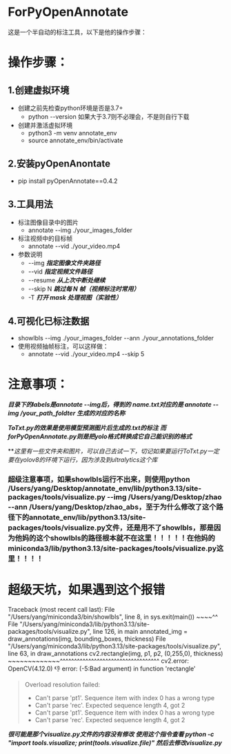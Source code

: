 # ForPyOpenAnnotate
这是一个半自动的标注工具，以下是他的操作步骤：
# 操作步骤：
## 1.创建虚拟环境
- 创建之前先检查python环境是否是3.7+
    - python --version 如果大于3.7则不必理会，不是则自行下载
- 创建并激活虚拟环境
    - python3 -m venv annotate_env
    - source annotate_env/bin/activate
## 2.安装pyOpenAnontate
- pip install pyOpenAnnotate==0.4.2
## 3.工具用法
- 标注图像目录中的图片
    - annotate --img ./your_images_folder
- 标注视频中的目标帧
    - annotate --vid ./your_video.mp4
- 参数说明
    - --img ***指定图像文件夹路径***
    - --vid ***指定视频文件路径***
    - --resume ***从上次中断处继续***
    - --skip N ***跳过每 N 帧（视频标注时常用）***
    - -T ***打开 mask 处理视图（实验性）***
## 4.可视化已标注数据
- showlbls --img ./your_images_folder --ann ./your_annotations_folder
- 使用视频抽帧标注，可以这样做：
    - annotate --vid ./your_video.mp4 --skip 5

# 注意事项：
***目录下的labels是annotate --img后，得到的***
***name.txt对应的是 annotate --img /your_path_foldter 生成的对应的名称***

***ToTxt.py的效果是使用模型预测图片后生成的.txt的标注***
***而forPyOpenAnnotate.py则是把yolo格式转换成它自己能识别的格式***

***这里有一些文件夹和图片，可以自己去试一下，切记如果要运行ToTxt.py一定要在yolov8的环境下运行，因为涉及到ultralytics这个库*

### 超级注意事项，如果showlbls运行不出来，则使用python /Users/yang/Desktop/annotate_env/lib/python3.13/site-packages/tools/visualize.py --img /Users/yang/Desktop/zhao --ann /Users/yang/Desktop/zhao_abs，至于为什么修改了这个路径下的annotate_env/lib/python3.13/site-packages/tools/visualize.py文件，还是用不了showlbls，那是因为他妈的这个showlbls的路径根本就不在这里！！！！！在他妈的miniconda3/lib/python3.13/site-packages/tools/visualize.py这里！！！！

# 超级天坑，如果遇到这个报错 
Traceback (most recent call last):
  File "/Users/yang/miniconda3/bin/showlbls", line 8, in <module>
    sys.exit(main())
             ~~~~^^
  File "/Users/yang/miniconda3/lib/python3.13/site-packages/tools/visualize.py", line 126, in main
    annotated_img = draw_annotations(img, bounding_boxes, thickness)
  File "/Users/yang/miniconda3/lib/python3.13/site-packages/tools/visualize.py", line 63, in draw_annotations
    cv2.rectangle(img, p1, p2, (0,255,0), thickness)
    ~~~~~~~~~~~~~^^^^^^^^^^^^^^^^^^^^^^^^^^^^^^^^^^^
cv2.error: OpenCV(4.12.0) :-1: error: (-5:Bad argument) in function 'rectangle'
> Overload resolution failed:
>  - Can't parse 'pt1'. Sequence item with index 0 has a wrong type
>  - Can't parse 'rec'. Expected sequence length 4, got 2
>  - Can't parse 'pt1'. Sequence item with index 0 has a wrong type
>  - Can't parse 'rec'. Expected sequence length 4, got 2

***很可能是那个visualize.py文件的内容没有修改 使用这个指令查看 python -c "import tools.visualize; print(tools.visualize.__file__)" 然后去修改visualize.py***
